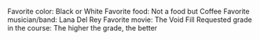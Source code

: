 Favorite color: Black or White
Favorite food: Not a food but Coffee
Favorite musician/band: Lana Del Rey
Favorite movie: The Void Fill
Requested grade in the course: The higher the grade, the better
